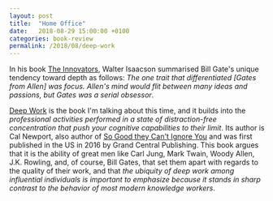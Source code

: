 ```yaml
---
layout: post
title:  "Home Office"
date:   2018-08-29 15:00:00 +0100
categories: book-review
permalink: /2018/08/deep-work
---
```

In his book [The Innovators](https://amazon.com), Walter Isaacson summarised Bill Gate's unique tendency toward depth as follows: _The one trait that differentiated [Gates from Allen] was focus. Allen's mind would flit between many ideas and passions, but Gates was a serial obsessor_.

[Deep Work](https://www.amazon.com/Deep-Work-Focused-Success-Distracted/dp/1455586692) is the book I'm talking about this time, and it builds into the *professional activities performed in a state of distraction-free concentration that push your cognitive capabilities to their limit*. Its author is Cal Newport, also author of [So Good they Can't Ignore You](https://www.amazon.com/Good-They-Cant-Ignore-You/dp/1455509124/ref=pd_sim_14_1?_encoding=UTF8&pd_rd_i=1455509124&pd_rd_r=62e5c976-ac8e-11e8-8742-1712fd196554&pd_rd_w=PYHhw&pd_rd_wg=MWemg&pf_rd_i=desktop-dp-sims&pf_rd_m=ATVPDKIKX0DER&pf_rd_p=a180fdfb-b54e-4904-85ba-d852197d6c09&pf_rd_r=XW18WZ7NEDFFTYSAAZDV&pf_rd_s=desktop-dp-sims&pf_rd_t=40701&psc=1&refRID=XW18WZ7NEDFFTYSAAZDV) and was first published in the US in 2016 by Grand Central Publishing. This book argues that it is the ability of great men like Carl Jung, Mark Twain, Woody Allen, J.K. Rowling, and, of course, Bill Gates, that set them apart with regards to the quality of their work, and that *the ubiquity of deep work among influential individuals is important to emphasize because it stands in sharp contrast to the behavior of most modern knowledge workers*.
